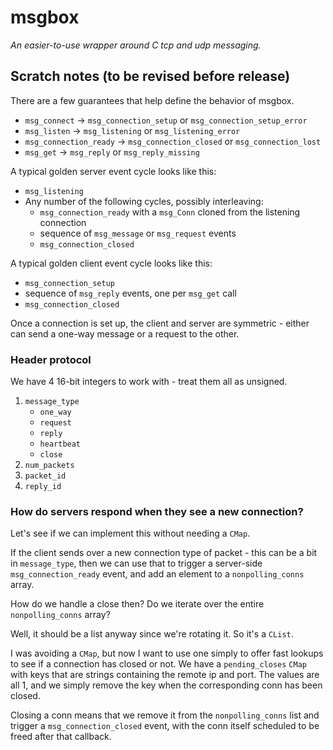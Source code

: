 # msgbox

*An easier-to-use wrapper around C tcp and udp messaging.*

## Scratch notes (to be revised before release)

There are a few guarantees that help define the behavior of msgbox.

* `msg_connect` -> `msg_connection_setup` or `msg_connection_setup_error`
* `msg_listen` -> `msg_listening` or `msg_listening_error`
* `msg_connection_ready` -> `msg_connection_closed` or `msg_connection_lost`
* `msg_get` -> `msg_reply` or `msg_reply_missing`

A typical golden server event cycle looks like this:

* `msg_listening`
* Any number of the following cycles, possibly interleaving:
  * `msg_connection_ready` with a `msg_Conn` cloned from the listening connection
  * sequence of `msg_message` or `msg_request` events
  * `msg_connection_closed`

A typical golden client event cycle looks like this:

* `msg_connection_setup`
* sequence of `msg_reply` events, one per `msg_get` call
* `msg_connection_closed`

Once a connection is set up, the client and server are symmetric - either
can send a one-way message or a request to the other.

### Header protocol

We have 4 16-bit integers to work with - treat them all as unsigned.

1. `message_type`
   * `one_way`
   * `request`
   * `reply`
   * `heartbeat`
   * `close`
2. `num_packets`
3. `packet_id`
4. `reply_id`

### How do servers respond when they see a new connection?

Let's see if we can implement this without needing a `CMap`.

If the client sends over a new connection type of packet - this can be
a bit in `message_type`, then we can use that to trigger a server-side
`msg_connection_ready` event, and add an element to a `nonpolling_conns`
array.

How do we handle a close then? Do we iterate over the entire `nonpolling_conns`
array?

Well, it should be a list anyway since we're rotating it. So it's a `CList`.

I was avoiding a `CMap`, but now I want to use one simply to offer fast lookups to see if a connection has closed or not. We have a `pending_closes` `CMap` with
keys that are strings containing the remote ip and port. The values are all 1,
and we simply remove the key when the corresponding conn has been closed.

Closing a conn means that we remove it from the `nonpolling_conns` list and
trigger a `msg_connection_closed` event, with the conn itself scheduled to
be freed after that callback.